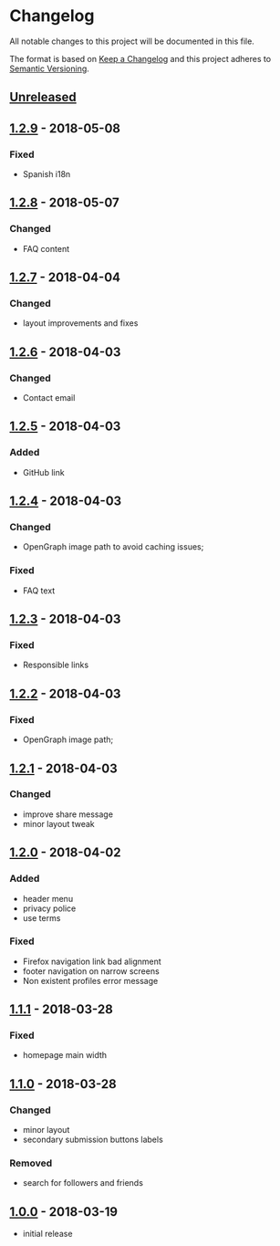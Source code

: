 # Changelog

All notable changes to this project will be documented in this file.

The format is based on [Keep a Changelog](http://keepachangelog.com/en/1.0.0/)
and this project adheres to [Semantic Versioning](http://semver.org/spec/v2.0.0.html).

## [Unreleased]

## [1.2.9][] - 2018-05-08

### Fixed

- Spanish i18n

## [1.2.8][] - 2018-05-07

### Changed

- FAQ content

## [1.2.7][] - 2018-04-04

### Changed

- layout improvements and fixes

## [1.2.6][] - 2018-04-03

### Changed

- Contact email

## [1.2.5][] - 2018-04-03

### Added

- GitHub link

## [1.2.4][] - 2018-04-03

### Changed

- OpenGraph image path to avoid caching issues;

### Fixed

- FAQ text

## [1.2.3][] - 2018-04-03

### Fixed

- Responsible links

## [1.2.2][] - 2018-04-03

### Fixed

- OpenGraph image path;

## [1.2.1][] - 2018-04-03

### Changed

- improve share message
- minor layout tweak

## [1.2.0][] - 2018-04-02

### Added

- header menu
- privacy police
- use terms

### Fixed

- Firefox navigation link bad alignment
- footer navigation on narrow screens
- Non existent profiles error message

## [1.1.1][] - 2018-03-28

### Fixed

- homepage main width

## [1.1.0][] - 2018-03-28

### Changed

- minor layout
- secondary submission buttons labels

### Removed

- search for followers and friends

## [1.0.0][] - 2018-03-19

- initial release


[Unreleased]: undefined/compare/v1.2.9...HEAD
[1.2.9]: undefined/compare/v1.2.8...v1.2.9
[1.2.8]: undefined/compare/v1.2.7...v1.2.8
[1.2.7]: undefined/compare/v1.2.6...v1.2.7
[1.2.6]: undefined/compare/v1.2.5...v1.2.6
[1.2.5]: undefined/compare/v1.2.4...v1.2.5
[1.2.4]: undefined/compare/v1.2.3...v1.2.4
[1.2.3]: undefined/compare/v1.2.2...v1.2.3
[1.2.2]: undefined/compare/v1.2.1...v1.2.2
[1.2.1]: undefined/compare/v1.2.0...v1.2.1
[1.2.0]: undefined/compare/v1.1.1...v1.2.0
[1.1.1]: undefined/compare/v1.1.0...v1.1.1
[1.1.0]: undefined/compare/v1.0.0...v1.1.0
[1.0.0]: undefined/tree/v1.0.0
